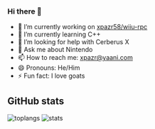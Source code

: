 ### Hi there 👋

- 🔭 I’m currently working on [xpazr58/wiiu-rpc](https://github.com/xpazr58/wiiu-rpc)
- 🌱 I’m currently learning C++
- 🤔 I’m looking for help with Cerberus X
- 💬 Ask me about Nintendo
- 📫 How to reach me: xpazr@yaani.com
- 😄 Pronouns: He/Him
- ⚡ Fun fact: I love goats

## GitHub stats
![toplangs](https://github-readme-stats.vercel.app/api/top-langs/?username=xpazr58&langs_count=5&theme=radical)
![stats](https://github-readme-stats.vercel.app/api?username=xpazr58&show_icons=true&theme=radical)

